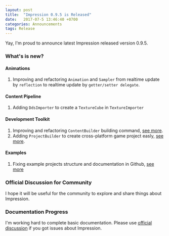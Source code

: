 ```yaml
---
layout: post
title:  "Impression 0.9.5 is Released"
date:   2017-07-5 13:46:40 +0700
categories: Announcements
tags: Release
---
```


Yay, I'm proud to announce latest Impression released version 0.9.5.

### What's is new?
#### Animations
1.  Improving and refactoring <code>Animation</code> and <code>Sampler</code> from realtime update by <code>reflection</code> to realtime update by <code>getter/setter delegate</code>.

#### Content Pipeline
1.  Adding <code>DdsImporter</code> to create a <code>TextureCube</code> in <code>TextureImporter</code>

#### Development Toolkit
1.  Improving and refactoring <code>ContentBuilder</code> building command, [see more](http://impression.id/docs/content-pipeline/building). 
2.  Adding <code>ProjectBuilder</code> to create cross-platform game project easly, [see more](http://impression.id/docs/getting-started/basic-usage).

#### Examples
1.  Fixing example projects structure and documentation in Github, [see more](https://github.com/impression3d)

### Official Discussion for Community
I hope it will be useful for the community to explore and share things about Impression.

### Documentation Progress
I'm working hard to complete basic documentation. Please use [official discussion](http://discussion.impression.id) if you got issues about Impression.

